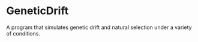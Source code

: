 # GeneticDrift
A program that simulates genetic drift and natural selection under a variety of conditions.
